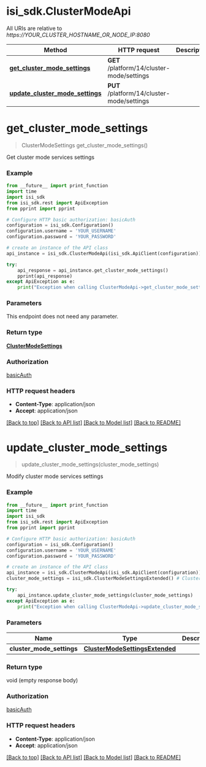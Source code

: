 # isi_sdk.ClusterModeApi

All URIs are relative to *https://YOUR_CLUSTER_HOSTNAME_OR_NODE_IP:8080*

Method | HTTP request | Description
------------- | ------------- | -------------
[**get_cluster_mode_settings**](ClusterModeApi.md#get_cluster_mode_settings) | **GET** /platform/14/cluster-mode/settings | 
[**update_cluster_mode_settings**](ClusterModeApi.md#update_cluster_mode_settings) | **PUT** /platform/14/cluster-mode/settings | 


# **get_cluster_mode_settings**
> ClusterModeSettings get_cluster_mode_settings()



Get cluster mode services settings

### Example
```python
from __future__ import print_function
import time
import isi_sdk
from isi_sdk.rest import ApiException
from pprint import pprint

# Configure HTTP basic authorization: basicAuth
configuration = isi_sdk.Configuration()
configuration.username = 'YOUR_USERNAME'
configuration.password = 'YOUR_PASSWORD'

# create an instance of the API class
api_instance = isi_sdk.ClusterModeApi(isi_sdk.ApiClient(configuration))

try:
    api_response = api_instance.get_cluster_mode_settings()
    pprint(api_response)
except ApiException as e:
    print("Exception when calling ClusterModeApi->get_cluster_mode_settings: %s\n" % e)
```

### Parameters
This endpoint does not need any parameter.

### Return type

[**ClusterModeSettings**](ClusterModeSettings.md)

### Authorization

[basicAuth](../README.md#basicAuth)

### HTTP request headers

 - **Content-Type**: application/json
 - **Accept**: application/json

[[Back to top]](#) [[Back to API list]](../README.md#documentation-for-api-endpoints) [[Back to Model list]](../README.md#documentation-for-models) [[Back to README]](../README.md)

# **update_cluster_mode_settings**
> update_cluster_mode_settings(cluster_mode_settings)



Modify cluster mode services settings

### Example
```python
from __future__ import print_function
import time
import isi_sdk
from isi_sdk.rest import ApiException
from pprint import pprint

# Configure HTTP basic authorization: basicAuth
configuration = isi_sdk.Configuration()
configuration.username = 'YOUR_USERNAME'
configuration.password = 'YOUR_PASSWORD'

# create an instance of the API class
api_instance = isi_sdk.ClusterModeApi(isi_sdk.ApiClient(configuration))
cluster_mode_settings = isi_sdk.ClusterModeSettingsExtended() # ClusterModeSettingsExtended | 

try:
    api_instance.update_cluster_mode_settings(cluster_mode_settings)
except ApiException as e:
    print("Exception when calling ClusterModeApi->update_cluster_mode_settings: %s\n" % e)
```

### Parameters

Name | Type | Description  | Notes
------------- | ------------- | ------------- | -------------
 **cluster_mode_settings** | [**ClusterModeSettingsExtended**](ClusterModeSettingsExtended.md)|  | 

### Return type

void (empty response body)

### Authorization

[basicAuth](../README.md#basicAuth)

### HTTP request headers

 - **Content-Type**: application/json
 - **Accept**: application/json

[[Back to top]](#) [[Back to API list]](../README.md#documentation-for-api-endpoints) [[Back to Model list]](../README.md#documentation-for-models) [[Back to README]](../README.md)

